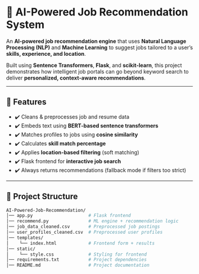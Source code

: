 # 🧠 AI-Powered Job Recommendation System  

An **AI-powered job recommendation engine** that uses **Natural Language Processing (NLP)** and **Machine Learning** to suggest jobs tailored to a user’s **skills, experience, and location**.  

Built using **Sentence Transformers**, **Flask**, and **scikit-learn**, this project demonstrates how intelligent job portals can go beyond keyword search to deliver **personalized, context-aware recommendations**.  

---

## 🚀 Features
- ✔️ Cleans & preprocesses job and resume data  
- ✔️ Embeds text using **BERT-based sentence transformers**  
- ✔️ Matches profiles to jobs using **cosine similarity**  
- ✔️ Calculates **skill match percentage**  
- ✔️ Applies **location-based filtering** (soft matching)  
- ✔️ Flask frontend for **interactive job search**  
- ✔️ Always returns recommendations (fallback mode if filters too strict)  

---

## 📂 Project Structure
```bash
AI-Powered-Job-Recommendation/
│── app.py                     # Flask frontend
│── recommend.py               # ML engine + recommendation logic
│── job_data_cleaned.csv       # Preprocessed job postings
│── user_profiles_cleaned.csv  # Preprocessed user profiles
│── templates/
│    └── index.html            # Frontend form + results
│── static/
│    └── style.css             # Styling for frontend
│── requirements.txt           # Project dependencies
│── README.md                  # Project documentation

